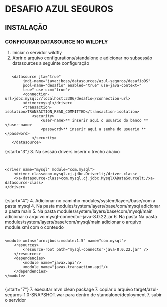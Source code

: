 # DESAFIO AZUL SEGUROS

## INSTALAÇÃO

### CONFIGURAR DATASOURCE NO WILDFLY
1. Iniciar o servidor wildfly
1. Abrir o arquivo configurations/standalone e adicionar no subsessão datasources a seguinte configuração
   
<pre><code>
   &lt;datasource jta="true" 
        jndi-name="java:jboss/datasources/azul-seguros/desafioDS" 
        pool-name="desafio" enabled="true" use-java-context="
        true" use-ccm="true"&gt;
        &lt;connection-url&gt;jdbc:mysql://localhost:3306/desafio&lt;/connection-url&gt;
        &lt;driver&gt;mysql&lt;/driver&gt;
        &lt;transaction-isolation&gt;TRANSACTION_READ_COMMITTED&lt;/transaction-isolation&gt;
            &lt;security&gt;
                &lt;user-name&gt;** inserir aqui o usuario do banco **&lt;/user-name&gt;
                &lt;password&gt;** inserir aqui a senha do usuario **&lt;/password&gt;
            &lt;/security&gt;    
   &lt;/datasource&gt;
</code></pre>

{:start="3"}
3. Na sessão drivers inserir o trecho abaixo 
<pre><code>

&lt;driver name="mysql" module="com.mysql"&gt;
    &lt;driver-class&gt;com.mysql.cj.jdbc.Driverlt;/driver-class&gt;
    &lt;xa-datasource-class&gt;com.mysql.cj.jdbc.MysqlXADataSourcelt;/xa-datasource-class&gt;
&lt;/driver&gt;

</code></pre>
{:start="4"}
4. Adicionar no caminho modules/system/layers/base/com a pasta mysql
4. Na pasta modules/system/layers/base/com/mysql adicionar  a pasta main
5. Na pasta modules/system/layers/base/com/mysql/main adicionar o arquivo mysql-connector-java-8.0.22.jar
6. Na pasta Na pasta modules/system/layers/base/com/mysql/main adicionar o arquivo module.xml com o conteudo

<pre><code>
&lt;module xmlns="urn:jboss:module:1.5" name="com.mysql"&gt;
    &lt;resources&gt;
        &lt;resource-root path="mysql-connector-java-8.0.22.jar" /&gt;
    &lt;/resources&gt;
    &lt;dependencies&gt;
        &lt;module name="javax.api"/&gt;
        &lt;module name="javax.transaction.api"/&gt;
    &lt;/dependencies&gt;
&lt;/module>

</code></pre>

{:start="7"}
7. executar mvn clean package
7. copiar o arquivo target/azul-seguros-1.0-SNAPSHOT.war para dentro de standalone/deployment
7. subir o servidor